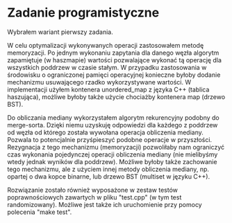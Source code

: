 # Zadanie programistyczne 

Wybrałem wariant pierwszy zadania. 

W celu optymalizacji wykonywanych operacji zastosowałem metodę memoryzacji. Po jednym wykonaniu zapytania dla danego węzła algorytm zapamiętuje (w haszmapie) wartości pozwalające wykonać tą operację dla wszystkich poddrzew w czasie stałym. W przypadku zastosowania w środowisku o ograniczonej pamięci operacyjnej konieczne byłoby dodanie mechanizmu usuwającego rzadko wykorzystywane wartości. W implementacji użyłem kontenera unordered_map z języka C++ (tablica haszująca), możliwe byłoby także użycie chociażby kontenera map (drzewo BST). 

Do obliczania mediany wykorzystałem algorytm rekurencyjny podobny do merge-sorta. Dzięki niemu uzyskuję odpowiedzi dla każdego z poddrzew od węzła od którego została wywołana operacja obliczenia mediany. Pozwala to potencjalnie przyśpieszyć podobne operacje w przyszłości. Rezygnacja z tego mechanizmu (memoryzacji) pozwoliłaby nam ograniczyć czas wykonania pojedynczej operacji obliczenia mediany (nie mielibyśmy wtedy jednak wyników dla poddrzew). Możliwe byłoby także zachowanie tego mechanizmu, ale z użyciem innej metody obliczenia mediany, np. opartej o dwa kopce binarne, lub drzewo BST (multiset w języku C++).

Rozwiązanie zostało również wyposażone w zestaw testów poprawnościowych zawartych w pliku "test.cpp" (w tym test randomizowany). Możliwe jest także ich uruchomienie przy pomocy polecenia "make test".
